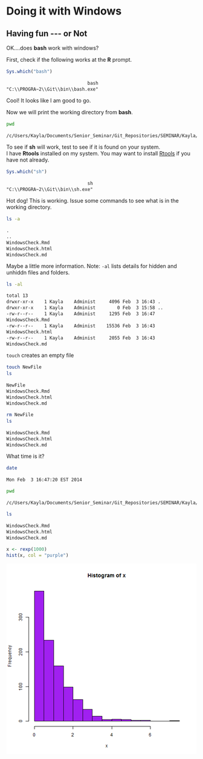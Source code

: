 # Doing it with Windows

## Having fun --- or Not

OK....does **bash** work with windows?

First, check if the following works at the **R** prompt.


```r
Sys.which("bash")
```

```
                              bash 
"C:\\PROGRA~2\\Git\\bin\\bash.exe" 
```


Cool!  It looks like I am good to go.

Now we will print the working directory from **bash**.


```bash
pwd
```

```
/c/Users/Kayla/Documents/Senior_Seminar/Git_Repositories/SEMINAR/Kayla/shell
```


To see if **sh** will work, test to see if it is found on your system.  
I have **Rtools** installed on my system.  You may want to install [Rtools](http://cran.r-project.org/bin/windows/Rtools/) if you have not already.


```r
Sys.which("sh")
```

```
                              sh 
"C:\\PROGRA~2\\Git\\bin\\sh.exe" 
```


Hot dog!  This is working.  Issue some commands to see what is in the working directory.


```sh
ls -a
```

```
.
..
WindowsCheck.Rmd
WindowsCheck.html
WindowsCheck.md
```


Maybe a little more information. Note: `-al` lists details for hidden and 
unhiddn files and folders.


```sh
ls -al
```

```
total 13
drwxr-xr-x    1 Kayla    Administ     4096 Feb  3 16:43 .
drwxr-xr-x    1 Kayla    Administ        0 Feb  3 15:58 ..
-rw-r--r--    1 Kayla    Administ     1295 Feb  3 16:47 WindowsCheck.Rmd
-rw-r--r--    1 Kayla    Administ    15536 Feb  3 16:43 WindowsCheck.html
-rw-r--r--    1 Kayla    Administ     2055 Feb  3 16:43 WindowsCheck.md
```

`touch` creates an empty file


```sh
touch NewFile
ls
```

```
NewFile
WindowsCheck.Rmd
WindowsCheck.html
WindowsCheck.md
```


```sh
rm NewFile
ls
```

```
WindowsCheck.Rmd
WindowsCheck.html
WindowsCheck.md
```


What time is it?


```bash
date
```

```
Mon Feb  3 16:47:20 EST 2014
```


```bash
pwd
```

```
/c/Users/Kayla/Documents/Senior_Seminar/Git_Repositories/SEMINAR/Kayla/shell
```



```bash
ls
```

```
WindowsCheck.Rmd
WindowsCheck.html
WindowsCheck.md
```



```r
x <- rexp(1000)
hist(x, col = "purple")
```

![plot of chunk unnamed-chunk-11](figure/unnamed-chunk-11.png) 




